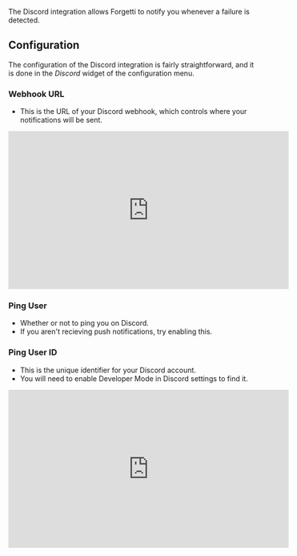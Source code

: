 The Discord integration allows Forgetti to notify you whenever a failure is detected.

## Configuration
The configuration of the Discord integration is fairly straightforward, and it is done in the <i>Discord</i> widget of the configuration menu.

### Webhook URL
* This is the URL of your Discord webhook, which controls where your notifications will be sent.

<iframe width="560" height="315" src="https://www.youtube.com/embed/fKksxz2Gdnc?si=qAnOLKe9vVRCQx3U" title="YouTube video player" frameborder="0" allow="accelerometer; autoplay; clipboard-write; encrypted-media; gyroscope; picture-in-picture; web-share" referrerpolicy="strict-origin-when-cross-origin" allowfullscreen></iframe>

### Ping User
* Whether or not to ping you on Discord.
* If you aren't recieving push notifications, try enabling this.

### Ping User ID
* This is the unique identifier for your Discord account.
* You will need to enable Developer Mode in Discord settings to find it.

<iframe width="560" height="315" src="https://www.youtube.com/embed/1T0L4c9hWTo?si=K6leNSm5IUFMzx6k" title="YouTube video player" frameborder="0" allow="accelerometer; autoplay; clipboard-write; encrypted-media; gyroscope; picture-in-picture; web-share" referrerpolicy="strict-origin-when-cross-origin" allowfullscreen></iframe>